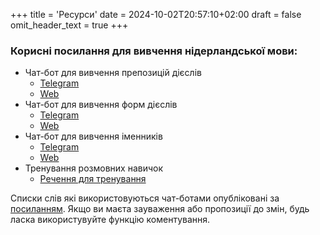 +++
title = 'Ресурси'
date = 2024-10-02T20:57:10+02:00
draft = false
omit_header_text = true
+++

### Корисні посилання для вивчення нідерландської мови:

- Чат-бот для вивчення препозицій дієслів
    - [Telegram](https://t.me/YaVchuDutchPrepositiesTrainerBot)
    - [Web](https://botsrv2.com/qb/ja-vchu-dutch/werkwoord-prepositie-trainer)
- Чат-бот для вивчення форм дієслів
    - [Telegram](https://t.me/YaVchuDutchWerkwoordenTrainerBot)
    - [Web](https://botsrv2.com/qb/ja-vchu-dutch/werkwoord-trainer)
- Чат-бот для вивчення іменників
    - [Telegram](https://t.me/JaVchuDutchNaamwoordenTrainerBot)
    - [Web](https://botsrv2.com/qb/ja-vchu-dutch/zelfstandig-naamwoord-trainer)
- Тренування розмовних навичок
    - [Речення для тренування](/speech/)

Списки слів які використовуються чат-ботами опубліковані за [посиланням](https://docs.google.com/spreadsheets/d/1b4Gwv3IkfEAna7H_1hwCx1HamKP_rTBI_0ivvYzBge8/edit?gid=0#gid=0).
Якщо ви маєта зауваження або пропозиції до змін, будь ласка використувуйте функцію коментування.
